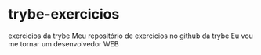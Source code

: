 # trybe-exercicios
exercicios da trybe
Meu repositório de exercicios no github da trybe
Eu vou me tornar um desenvolvedor WEB
